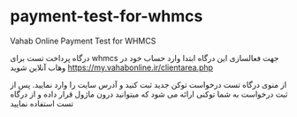 # payment-test-for-whmcs
Vahab Online Payment Test for WHMCS


درگاه پرداخت تست برای whmcs
جهت فعالسازی این درگاه ابتدا وارد حساب خود در وهاب آنلاین شوید
https://my.vahabonline.ir/clientarea.php

از منوی درگاه تست درخواست توکن جدید ثبت کنید و آدرس سایت را وارد نمایید.
پس از ثبت درخواست به شما توکنی ارائه می شود که میتوانید درون ماژول قرار داده و از درگاه تست استفاده نمایید
